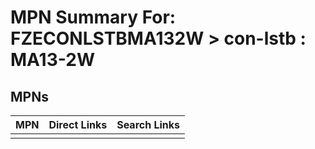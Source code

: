 



# MPN Summary For: FZECONLSTBMA132W > con-lstb : MA13-2W

## MPNs
  

|MPN|Direct Links|Search Links|
| :--- | :--- | :--- |
||||
